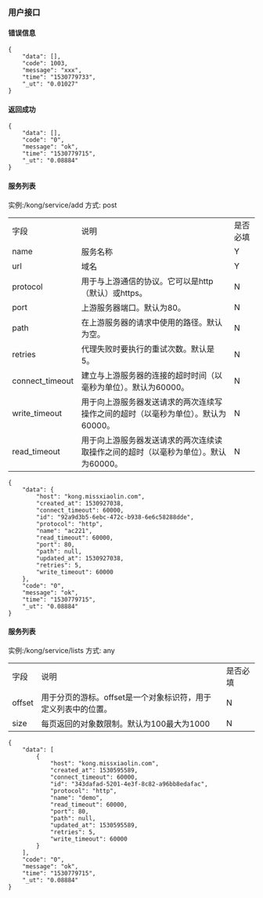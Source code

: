 ### 用户接口

#### 错误信息
~~~
{
    "data": [],
    "code": 1003,
    "message": "xxx",
    "time": "1530779733",
    "_ut": "0.01027"
}
~~~

#### 返回成功

~~~
{
    "data": [],
    "code": "0",
    "message": "ok",
    "time": "1530779715",
    "_ut": "0.08884"
}
~~~

#### 服务列表
实例:/kong/service/add
方式: post

<table>
    <tr>
        <td>字段</td>
        <td>说明</td>
        <td>是否必填</td>
    </tr>
    <tr>
        <td>name</td>
        <td>服务名称</td>
        <td>Y</td>
    </tr>
    <tr>
        <td>url</td>
        <td>域名</td>
        <td>Y</td>
    </tr>
    <tr>
        <td>protocol</td>
        <td>用于与上游通信的协议。它可以是http（默认）或https。</td>
        <td>N</td>
    </tr>
    <tr>
        <td>port</td>
        <td>上游服务器端口。默认为80。</td>
        <td>N</td>
    </tr>
    <tr>
        <td>path</td>
        <td>在上游服务器的请求中使用的路径。默认为空。</td>
        <td>N</td>
    </tr>
    <tr>
        <td>retries</td>
        <td>代理失败时要执行的重试次数。默认是5。</td>
        <td>N</td>
    </tr>
    <tr>
        <td>connect_timeout</td>
        <td>建立与上游服务器的连接的超时时间（以毫秒为单位）。默认为60000。</td>
        <td>N</td>
    </tr>
    <tr>
        <td>write_timeout</td>
        <td>用于向上游服务器发送请求的两次连续写操作之间的超时（以毫秒为单位）。默认为60000。</td>
        <td>N</td>
    </tr>
    <tr>
        <td>read_timeout</td>
        <td>用于向上游服务器发送请求的两次连续读取操作之间的超时（以毫秒为单位）。默认为60000。</td>
        <td>N</td>
    </tr>
</table>

~~~
{
    "data": {
        "host": "kong.missxiaolin.com",
        "created_at": 1530927038,
        "connect_timeout": 60000,
        "id": "92a9d3b5-6ebc-472c-b938-6e6c58288dde",
        "protocol": "http",
        "name": "ac221",
        "read_timeout": 60000,
        "port": 80,
        "path": null,
        "updated_at": 1530927038,
        "retries": 5,
        "write_timeout": 60000
    },
    "code": "0",
    "message": "ok",
    "time": "1530779715",
    "_ut": "0.08884"
}
~~~

#### 服务列表
实例:/kong/service/lists
方式: any

<table>
    <tr>
        <td>字段</td>
        <td>说明</td>
        <td>是否必填</td>
    </tr>
    <tr>
        <td>offset</td>
        <td>用于分页的游标。offset是一个对象标识符，用于定义列表中的位置。</td>
        <td>N</td>
    </tr>
    <tr>
        <td>size</td>
        <td>每页返回的对象数限制。默认为100最大为1000</td>
        <td>N</td>
    </tr>
</table>

~~~
{
    "data": [
        {
            "host": "kong.missxiaolin.com",
            "created_at": 1530595589,
            "connect_timeout": 60000,
            "id": "343dafad-5201-4e3f-8c82-a96bb8edafac",
            "protocol": "http",
            "name": "demo",
            "read_timeout": 60000,
            "port": 80,
            "path": null,
            "updated_at": 1530595589,
            "retries": 5,
            "write_timeout": 60000
        }
    ],
    "code": "0",
    "message": "ok",
    "time": "1530779715",
    "_ut": "0.08884"
}
~~~